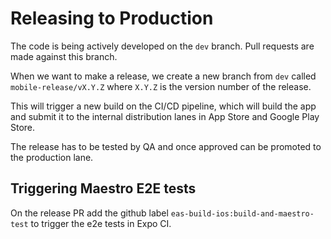 # Releasing to Production

The code is being actively developed on the `dev` branch. Pull requests are made against this branch.

When we want to make a release, we create a new branch from `dev` called `mobile-release/vX.Y.Z` where `X.Y.Z` is the
version number of the release.

This will trigger a new build on the CI/CD pipeline, which will build the app and submit it to the internal distribution
lanes in App Store and Google Play Store.

The release has to be tested by QA and once approved can be promoted to the production lane.

## Triggering Maestro E2E tests

On the release PR add the github label `eas-build-ios:build-and-maestro-test` to trigger the e2e tests in Expo CI.
